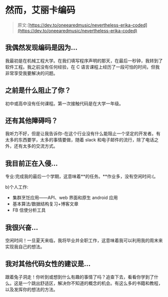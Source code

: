 # 然而，艾丽卡编码

> 原文:[https://dev.to/oneearedmusic/nevertheless-erika-coded](https://dev.to/oneearedmusic/nevertheless-erika-coded)

## [](#i-stumbled-into-coding-because)我偶然发现编码是因为...

我最初是在机械工程大学。在我们填写程序声明的那天，在最后一秒钟，我转到了软件工程。我之前没有任何经验，在 C 语言课程上经历了一段可怕的时间，但我非常享受我要解决的问题。

## [](#what-stopped-you-before)之前是什么阻止了你？

初中或高中没有任何课程。第一次接触代码是在大学一年级。

## [](#any-other-obstacles)还有其他障碍吗？

我听力不好，但是让我告诉你-在这个行业没有什么能阻止一个坚定的开发者。有太多的东西要学，太多的事情要做，随着 slack 和电子邮件的流行，除了电话之外，还有太多的交流方式。

## [](#im-currently-hacking-on)我目前正在入侵...

专业:完成我的最后一个学期，这意味着**的任务。**作业多，没有空闲时间:(。

b)个人工作:

*   集群烹饪应用——API、web 界面和原生 android 应用
*   基本算法/数据结构复习+博客文章
*   FB 信使分析工具

## [](#im-excited-about)我很兴奋...

空闲时间！一旦夏天来临，我将毕业并全职工作，这意味着我可以利用我的周末来实现我自己的想法。

## [](#my-advice-for-other-women-who-code-is)我对其他代码女性的建议是...

跟着兔子洞走！你听到或想到什么有趣的事情了吗？追查下去，看看你学到了什么。这是一个跳出舒适区，解决你不知道的概念的机会。有这么多的书籍和教程，以及发挥你的想法的方法。